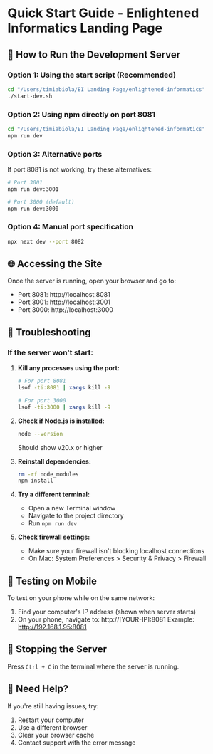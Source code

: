 # Quick Start Guide - Enlightened Informatics Landing Page

## 🚀 How to Run the Development Server

### Option 1: Using the start script (Recommended)
```bash
cd "/Users/timiabiola/EI Landing Page/enlightened-informatics"
./start-dev.sh
```

### Option 2: Using npm directly on port 8081
```bash
cd "/Users/timiabiola/EI Landing Page/enlightened-informatics"
npm run dev
```

### Option 3: Alternative ports
If port 8081 is not working, try these alternatives:

```bash
# Port 3001
npm run dev:3001

# Port 3000 (default)
npm run dev:3000
```

### Option 4: Manual port specification
```bash
npx next dev --port 8082
```

## 🌐 Accessing the Site

Once the server is running, open your browser and go to:
- Port 8081: http://localhost:8081
- Port 3001: http://localhost:3001
- Port 3000: http://localhost:3000

## 🔧 Troubleshooting

### If the server won't start:

1. **Kill any processes using the port:**
   ```bash
   # For port 8081
   lsof -ti:8081 | xargs kill -9
   
   # For port 3000
   lsof -ti:3000 | xargs kill -9
   ```

2. **Check if Node.js is installed:**
   ```bash
   node --version
   ```
   Should show v20.x or higher

3. **Reinstall dependencies:**
   ```bash
   rm -rf node_modules
   npm install
   ```

4. **Try a different terminal:**
   - Open a new Terminal window
   - Navigate to the project directory
   - Run `npm run dev`

5. **Check firewall settings:**
   - Make sure your firewall isn't blocking localhost connections
   - On Mac: System Preferences > Security & Privacy > Firewall

## 📱 Testing on Mobile

To test on your phone while on the same network:
1. Find your computer's IP address (shown when server starts)
2. On your phone, navigate to: http://[YOUR-IP]:8081
   Example: http://192.168.1.95:8081

## 🛑 Stopping the Server

Press `Ctrl + C` in the terminal where the server is running.

## 📧 Need Help?

If you're still having issues, try:
1. Restart your computer
2. Use a different browser
3. Clear your browser cache
4. Contact support with the error message